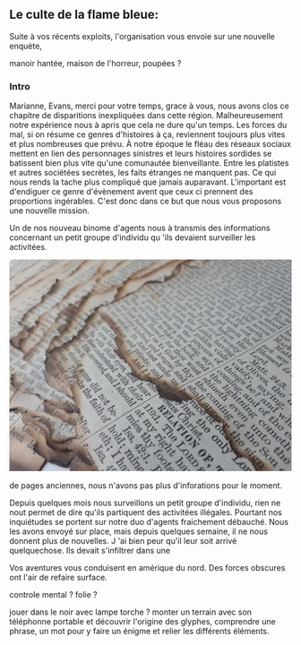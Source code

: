 ## Le culte de la flame bleue:

Suite à vos récents exploits, l'organisation vous envoie sur une nouvelle enquète,

<!-- maison hantée et fantomes en tout genre.
De nombreuses choses paraissent troubler le calme de cette petite ville portuaire isolée. -->
<!--
les Cultistes voûant aux flames bleues toutes leur dévotion les choses vont se révéler plus intenses et périlleusese que lors de vos précédents missions. -->

manoir hantée, maison de l'horreur, poupées ?

### Intro

Marianne, Evans, merci pour votre temps, grace à vous, nous avons clos ce chapitre de disparitions inexpliquées dans cette région.
Malheureusement notre expérience nous à apris que cela ne dure qu'un temps. Les forces du mal, si on résume ce genres d'histoires à ça, reviennent toujours plus vites et plus nombreuses que prévu.
À notre époque le fléau des réseaux sociaux mettent en lien des personnages sinistres et leurs histoires sordides se batissent bien plus vite qu'une comunautée bienveillante. Entre les platistes et autres sociétées secrètes, les faits étranges ne manquent pas. Ce qui nous rends la tache plus compliqué que jamais auparavant.
L'important est d'endiguer ce genre d'évènement avent que ceux ci prennent des proportions ingérables.
C'est donc dans ce but que nous vous proposons une nouvelle mission.

Un de nos nouveau binome d'agents nous à transmis des informations concernant un petit groupe d'individu qu 'ils devaient surveiller les activitées.

![photo pages anciennes](/assets/images3/il_1588xN.3170251483_t6gm.jpg)

de pages anciennes, nous n'avons pas plus d'inforations pour le moment.

<!-- peux nous nous inquiètons suite à de nouvelles signalement. Mais des énergies obscures nous ont étés détectés et  -->

Depuis quelques mois nous surveillons un petit groupe d'individu, rien ne nout permet de dire qu'ils partiquent des activitées illégales. Pourtant nos inquiétudes se portent sur notre duo d'agents fraichement débauché. Nous les avons envoyé sur place, mais depuis quelques semaine, il ne nous donnent plus de nouvelles. J 'ai bien peur qu'il leur soit arrivé quelquechose.
Ils devait s'infiltrer dans une

Vos aventures vous conduisent en amérique du nord.
Des forces obscures ont l'air de refaire surface.

controle mental ?
folie ?

jouer dans le noir avec lampe torche ? monter un terrain avec son téléphonne portable et découvrir l'origine des glyphes, comprendre une phrase, un mot pour y faire un énigme et relier les différents éléments.
